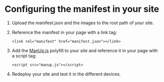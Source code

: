 ﻿# Configuring the manifest in your site

1. Upload the manifest.json and the images to the root path of your site.

2. Reference the manifest in your page with a link tag:

	````
	<link rel="manifest" href="manifest.json"></link>
	````

3. Add the [ManUp.js](https://github.com/boyofgreen/manUp.js/) polyfill to your site and reference it in your page with a script tag:

	````
	<script src="manup.js"></script>
	````

4. Redeploy your site and test it in the different devices.
